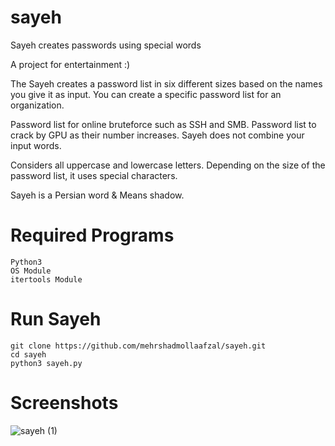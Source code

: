 # sayeh
Sayeh creates passwords using special words

A project for entertainment :)

The Sayeh creates a password list in six different sizes based on the names you give it as input.
You can create a specific password list for an organization.

Password list for online bruteforce such as SSH and SMB.
Password list to crack by GPU as their number increases.
Sayeh does not combine your input words.

Considers all uppercase and lowercase letters.
Depending on the size of the password list, it uses special characters.

Sayeh is a Persian word & Means shadow.


# Required Programs
```
Python3
OS Module
itertools Module
```
# Run Sayeh
```
git clone https://github.com/mehrshadmollaafzal/sayeh.git
cd sayeh
python3 sayeh.py
```
# Screenshots
![sayeh (1)](https://user-images.githubusercontent.com/52595225/144073099-f11a48cc-5fd6-4b3a-bef6-aefacbecd8a8.gif)
